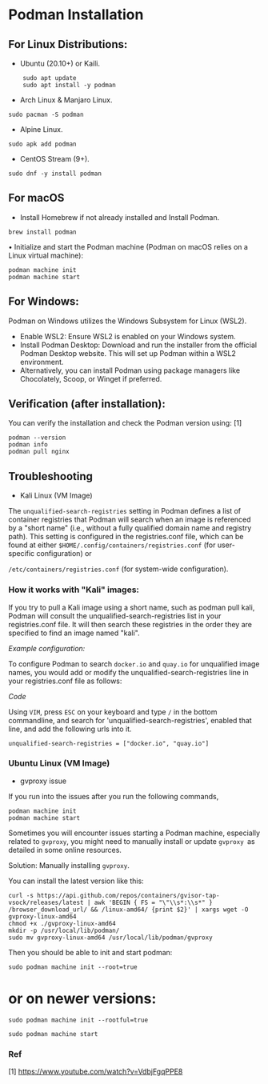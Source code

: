 # Podman Installation

## **For Linux Distributions:**

* Ubuntu (20.10+) or Kaili.
```
    sudo apt update
    sudo apt install -y podman
```

* Arch Linux & Manjaro Linux. 

`sudo pacman -S podman`

* Alpine Linux. 

`sudo apk add podman`

* CentOS Stream (9+). 

`sudo dnf -y install podman`


## For macOS 

* Install Homebrew if not already installed and Install Podman. 
    
`brew install podman`

• Initialize and start the Podman machine (Podman on macOS relies on a Linux virtual machine): 

```
podman machine init
podman machine start
```

## For Windows: 

Podman on Windows utilizes the Windows Subsystem for Linux (WSL2). 

* Enable WSL2: Ensure WSL2 is enabled on your Windows system. 
* Install Podman Desktop: Download and run the installer from the official Podman Desktop website. This will set up Podman within a WSL2 environment. 
* Alternatively, you can install Podman using package managers like Chocolately, Scoop, or Winget if preferred. 

## Verification (after installation): 

You can verify the installation and check the Podman version using: [1]  

```
podman --version
podman info
podman pull nginx
```

## Troubleshooting

* Kali Linux (VM Image)

The `unqualified-search-registries` setting in Podman defines a list of container registries that Podman will search when an image is referenced by a "short name" (i.e., without a fully qualified domain name and registry path). This setting is configured in the registries.conf file, which can be found at either 
`$HOME/.config/containers/registries.conf` (for user-specific configuration) or 

`/etc/containers/registries.conf` (for system-wide configuration).

### How it works with "Kali" images:

If you try to pull a Kali image using a short name, such as podman pull kali, Podman will consult the unqualified-search-registries list in your registries.conf file. It will then search these registries in the order they are specified to find an image named "kali".

*Example configuration:*

To configure Podman to search `docker.io` and `quay.io` for unqualified image names, you would add or modify the unqualified-search-registries line in your registries.conf file as follows:

*Code*

Using `VIM`, press `ESC` on your keyboard and type `/` in the bottom commandline, and search for 'unqualified-search-registries', enabled that line, and add the following urls into it.

`unqualified-search-registries = ["docker.io", "quay.io"]`

### Ubuntu Linux (VM Image)

* gvproxy issue

If you run into the issues after you run the following commands,

```
podman machine init
podman machine start
```

Sometimes you will encounter issues starting a Podman machine, especially related to `gvproxy`, you might need to manually install or update `gvproxy `as detailed in some online resources.

Solution: Manually installing `gvproxy`.

You can install the latest version like this:

```
curl -s https://api.github.com/repos/containers/gvisor-tap-vsock/releases/latest | awk 'BEGIN { FS = "\"\\s*:\\s*" } /browser_download_url/ && /linux-amd64/ {print $2}' | xargs wget -O gvproxy-linux-amd64
chmod +x ./gvproxy-linux-amd64
mkdir -p /usr/local/lib/podman/
sudo mv gvproxy-linux-amd64 /usr/local/lib/podman/gvproxy
```

Then you should be able to init and start podman:

`sudo podman machine init --root=true`

# or on newer versions:

`sudo podman machine init --rootful=true`

`sudo podman machine start`


### Ref

[1] https://www.youtube.com/watch?v=VdbjFgqPPE8

